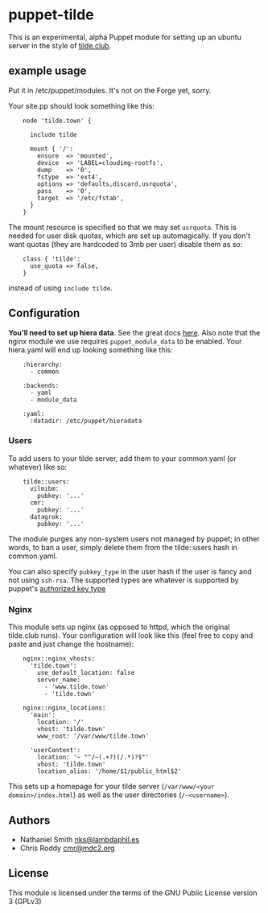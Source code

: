 # puppet-tilde

This is an experimental, alpha Puppet module for setting up an ubuntu server in
the style of [tilde.club](http://tilde.club).

## example usage

Put it in /etc/puppet/modules. It's not on the Forge yet, sorry.

Your site.pp should look something like this:

        node 'tilde.town' {
        
          include tilde
        
          mount { '/':
            ensure  => 'mounted',
            device  => 'LABEL=cloudimg-rootfs',
            dump    => '0',
            fstype  => 'ext4',
            options => 'defaults,discard,usrquota',
            pass    => '0',
            target  => '/etc/fstab',
          }
        }

The mount resource is specified so that we may set `usrquota`. This is needed
for user disk quotas, which are set up automagically. If you don't want quotas
(they are hardcoded to 3mb per user) disable them as so:

        class { 'tilde':
          use_quota => false,
        }

instead of using `include tilde`.

## Configuration

**You'll need to set up hiera data**. See the great docs
[here](https://docs.puppetlabs.com/hiera/1/puppet.html). Also note that the
nginx module we use requires `puppet_module_data` to be enabled. Your
hiera.yaml will end up looking something like this:

        :hierarchy:
          - common
        
        :backends:
          - yaml
          - module_data
        
        :yaml:
          :datadir: /etc/puppet/hieradata

 

### Users

To add users to your tilde server, add them to your common.yaml (or whatever) like so:

        tilde::users:
          vilmibm:
            pubkey: '...'
          cmr:
            pubkey: '...'
          datagrok:
            pubkey: '...'

The module purges any non-system users not managed by puppet; in other words,
to ban a user, simply delete them from the tilde::users hash in common.yaml.

You can also specify `pubkey_type` in the user hash if the user is fancy and not using `ssh-rsa`. The supported types are whatever is supported by puppet's [authorized key type](https://docs.puppetlabs.com/references/latest/type.html#sshauthorizedkey)

### Nginx

This module sets up nginx (as opposed to httpd, which the original tilde.club
runs). Your configuration will look like this (feel free to copy and paste and
just change the hostname):

        nginx::nginx_vhosts:
          'tilde.town':
            use_default_location: false
            server_name:
              - 'www.tilde.town'
              - 'tilde.town'
            
        nginx::nginx_locations:
          'main':
            location: '/'
            vhost: 'tilde.town'
            www_root: '/var/www/tilde.town'
        
          'userContent':
            location: '~ "^/~(.+?)(/.*)?$"'
            vhost: 'tilde.town'
            location_alias: '/home/$1/public_html$2'

This sets up a homepage for your tilde server (`/var/www/<your
domain>/index.html`) as well as the user directories (`/~<username>`).

## Authors

 * Nathaniel Smith <nks@lambdaphil.es>
 * Chris Roddy <cmr@mdc2.org>

## License

This module is licensed under the terms of the GNU Public License version 3
(GPLv3) 

